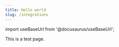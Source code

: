 ```yaml
---
title: Hello world
slug: /integrations
---
```


import useBaseUrl from '@docusaurus/useBaseUrl';

This is a test page.
